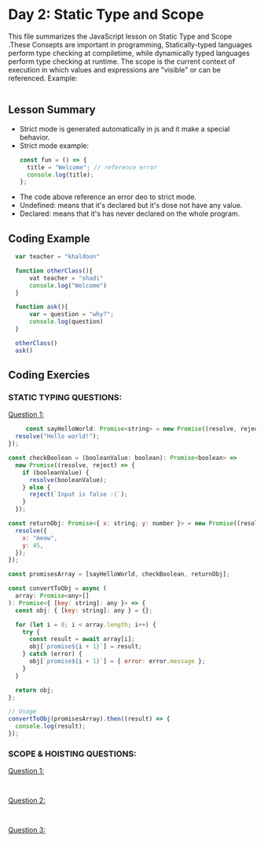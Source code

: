 # Day 2: Static Type and Scope
This file summarizes the JavaScript lesson on Static Type and Scope .These Consepts are important in programming, Statically-typed languages perform type checking at compiletime, while dynamically typed languages perform type checking at runtime. The scope is the current context of execution in which values and expressions are "visible" or can be referenced.
Example:

```javascript

```

## Lesson Summary

- Strict mode is generated automatically in js and it make a special behavior.
- Strict mode example:
  ```javascript 
  const fun = () => {
    title = "Welcome"; // reference error
    console.log(title);
  };
  ```
- The code above reference an error deo to strict mode.
- Undefined: means that it's declared but it's dose not have any value.
- Declared: means that it's has never declared on the whole program.

## Coding Example

```javascript
  var teacher = "khaldoon"

  function otherClass(){
      vat teacher = "shadi"
      console.log("Welcome")
  }

  function ask(){
      var = question = "why?";
      console.log(question)
  }

  otherClass()
  ask()

```
## Coding Exercies
### STATIC TYPING QUESTIONS:

[Question 1:](https://github.com/orjwan-alrajaby/gsg-expressjs-backend-training-2023/blob/main/learning-sprint-1/week3-day2-tasks/tasks.md)
```jsx
     const sayHelloWorld: Promise<string> = new Promise((resolve, reject) => {
  resolve("Hello world!");
});

const checkBoolean = (booleanValue: boolean): Promise<boolean> =>
  new Promise((resolve, reject) => {
    if (booleanValue) {
      resolve(booleanValue);
    } else {
      reject(`Input is false :(`);
    }
  });

const returnObj: Promise<{ x: string; y: number }> = new Promise((resolve, reject) => {
  resolve({
    x: "meow",
    y: 45,
  });
});

const promisesArray = [sayHelloWorld, checkBoolean, returnObj];

const convertToObj = async (
  array: Promise<any>[]
): Promise<{ [key: string]: any }> => {
  const obj: { [key: string]: any } = {};

  for (let i = 0; i < array.length; i++) {
    try {
      const result = await array[i];
      obj[`promise${i + 1}`] = result;
    } catch (error) {
      obj[`promise${i + 1}`] = { error: error.message };
    }
  }

  return obj;
};

// Usage
convertToObj(promisesArray).then((result) => {
  console.log(result);
});
```

### SCOPE & HOISTING QUESTIONS:
[Question 1:](https://github.com/orjwan-alrajaby/gsg-expressjs-backend-training-2023/blob/main/learning-sprint-1/week3-day2-tasks/tasks.md)
```jsx
      

```
[Question 2:](https://github.com/orjwan-alrajaby/gsg-expressjs-backend-training-2023/blob/main/learning-sprint-1/week3-day2-tasks/tasks.md)
```jsx
     

```
[Question 3:](https://github.com/orjwan-alrajaby/gsg-expressjs-backend-training-2023/blob/main/learning-sprint-1/week3-day2-tasks/tasks.md)
```jsx
      

```
